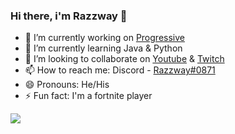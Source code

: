 ### Hi there, i'm Razzway 👋

- 🔭 I’m currently working on [Progressive](https://discord.gg/EtWdxsCv94)
- 🌱 I’m currently learning Java & Python
- 👯 I’m looking to collaborate on [Youtube](https://www.youtube.com/channel/UCeSHfYvWSoeHqHe0EXOI9Ag) & [Twitch](https://www.twitch.tv/razzway_)
- 📫 How to reach me: Discord - [Razzway#0871](https://discord.gg/EtWdxsCv94)
- 😄 Pronouns: He/His
- ⚡ Fun fact: I'm a fortnite player

<img src="https://github-readme-stats.vercel.app/api?username=Razzway&&show_icons=true&title_color=ffffff&icon_color=bb2acf&text_color=daf7dc&bg_color=151515">

